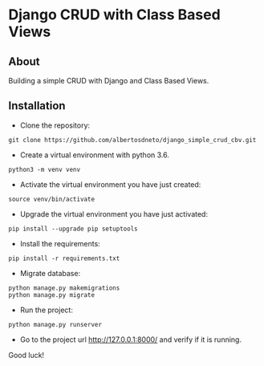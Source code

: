  # Django CRUD with Class Based Views

## About

Building a simple CRUD with Django and Class Based Views.

## Installation
- Clone the repository:
```shell
git clone https://github.com/albertosdneto/django_simple_crud_cbv.git
```
- Create a virtual environment with python 3.6.
```shell
python3 -m venv venv
```
- Activate the virtual environment you have just created:
```shell
source venv/bin/activate
```
- Upgrade the virtual environment you have just activated:
```shell
pip install --upgrade pip setuptools
```
- Install the requirements:
```shell
pip install -r requirements.txt
```

- Migrate database:
```shell
python manage.py makemigrations
python manage.py migrate
```
- Run the project:
```shell
python manage.py runserver
```
- Go to the project url <http://127.0.0.1:8000/> and verify if it is running.

Good luck!

